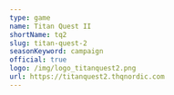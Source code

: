 ```yaml
---
type: game
name: Titan Quest II
shortName: tq2
slug: titan-quest-2
seasonKeyword: campaign
official: true
logo: /img/logo_titanquest2.png
url: https://titanquest2.thqnordic.com
---
```

